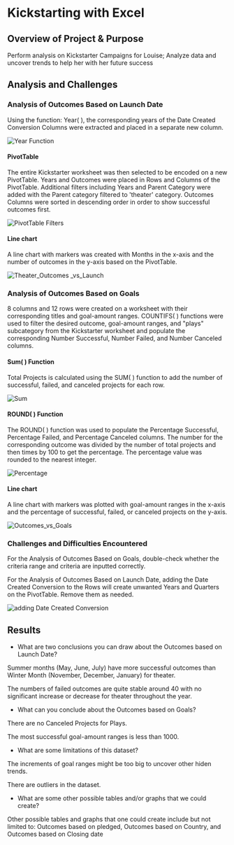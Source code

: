 # Kickstarting with Excel

## Overview of Project & Purpose
Perform analysis on Kickstarter Campaigns for Louise; Analyze data and uncover trends to help her with her future success

## Analysis and Challenges

### Analysis of Outcomes Based on Launch Date
Using the function: Year( ), the corresponding years of the Date Created Conversion Columns were extracted and placed in a separate new column. 

![Year Function](https://user-images.githubusercontent.com/84931545/123334379-02056380-d511-11eb-9d9d-5b608a5d5dfb.PNG)

#### PivotTable
The entire Kickstarter worksheet was then selected to be encoded on a new PivotTable. Years and Outcomes were placed in Rows and Columns of the PivotTable. Additional filters including Years and Parent Category were added with the Parent category filtered to 'theater' category. Outcomes Columns were sorted in descending order in order to show successful outcomes first.

![PivotTable Filters](https://user-images.githubusercontent.com/84931545/123334436-1d706e80-d511-11eb-82c9-afff458c971c.PNG)

#### Line chart
A line chart with markers was created with Months in the x-axis and the number of outcomes in the y-axis based on the PivotTable.

![Theater_Outcomes _vs_Launch](https://user-images.githubusercontent.com/84931545/123334475-2cefb780-d511-11eb-8faf-bfb70d48835f.png)

### Analysis of Outcomes Based on Goals
8 columns and 12 rows were created on a worksheet with their corresponding titles and goal-amount ranges. COUNTIFS( ) functions were used to filter the desired outcome, goal-amount ranges, and "plays" subcategory from the Kickstarter worksheet and populate the corresponding Number Successful, Number Failed, and Number Canceled columns.

#### Sum( ) Function
Total Projects is calculated using the SUM( ) function to add the number of successful, failed, and canceled projects for each row.

![Sum](https://user-images.githubusercontent.com/84931545/123334556-4690ff00-d511-11eb-8d3b-a8db65ddd699.PNG)

#### ROUND( ) Function
The ROUND( ) function was used to populate the Percentage Successful, Percentage Failed, and Percentage Canceled columns. The number for the corresponding outcome was divided by the number of total projects and then times by 100 to get the percentage. The percentage value was rounded to the nearest integer.

![Percentage](https://user-images.githubusercontent.com/84931545/123334585-4db80d00-d511-11eb-94a1-f5910d61b921.PNG)

#### Line chart
A line chart with markers was plotted with goal-amount ranges in the x-axis and the percentage of successful, failed, or canceled projects on the y-axis.

![Outcomes_vs_Goals](https://user-images.githubusercontent.com/84931545/123334603-53155780-d511-11eb-94a0-f291aa6ef053.png)

### Challenges and Difficulties Encountered
For the Analysis of Outcomes Based on Goals, double-check whether the criteria range and criteria are inputted correctly. 

For the Analysis of Outcomes Based on Launch Date, adding the Date Created Conversion to the Rows will create unwanted Years and Quarters on the PivotTable. Remove them as needed.

![adding Date Created Conversion](https://user-images.githubusercontent.com/84931545/123334820-a4254b80-d511-11eb-9963-962876b624f0.PNG)


## Results

- What are two conclusions you can draw about the Outcomes based on Launch Date?

Summer months (May, June, July) have more successful outcomes than Winter Month (November, December, January) for theater.

The numbers of failed outcomes are quite stable around 40 with no significant increase or decrease for theater throughout the year.

- What can you conclude about the Outcomes based on Goals?

There are no Canceled Projects for Plays.

The most successful goal-amount ranges is less than 1000.

- What are some limitations of this dataset?

The increments of goal ranges might be too big to uncover other hiden trends.

There are outliers in the dataset.

- What are some other possible tables and/or graphs that we could create?

Other possible tables and graphs that one could create include but not limited to: Outcomes based on pledged, Outcomes based on Country, and Outcomes based on Closing date








